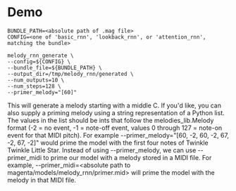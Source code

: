 # Demo


```
BUNDLE_PATH=<absolute path of .mag file>
CONFIG=<one of 'basic_rnn', 'lookback_rnn', or 'attention_rnn', matching the bundle>

melody_rnn_generate \
--config=${CONFIG} \
--bundle_file=${BUNDLE_PATH} \
--output_dir=/tmp/melody_rnn/generated \
--num_outputs=10 \
--num_steps=128 \
--primer_melody="[60]"
```

This will generate a melody starting with a middle C. If you'd like, you can also supply
a priming melody using a string representation of a Python list. The values in the list
should be ints that follow the melodies_lib.Melody format (-2 = no event, -1 = note-off
event, values 0 through 127 = note-on event for that MIDI pitch). For example
--primer_melody="[60, -2, 60, -2, 67, -2, 67, -2]" would prime the model with the first
four notes of Twinkle Twinkle Little Star. Instead of using --primer_melody, we can use
--primer_midi to prime our model with a melody stored in a MIDI file. For example,
--primer_midi=<absolute path to magenta/models/melody_rnn/primer.mid> will prime the
model with the melody in that MIDI file.


